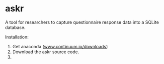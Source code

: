 # askr
A tool for researchers to capture questionnaire response data into a SQLite database.

Installation:

1. Get anaconda (www.continuum.io/downloads)
2. Download the askr source code. 
3. 
